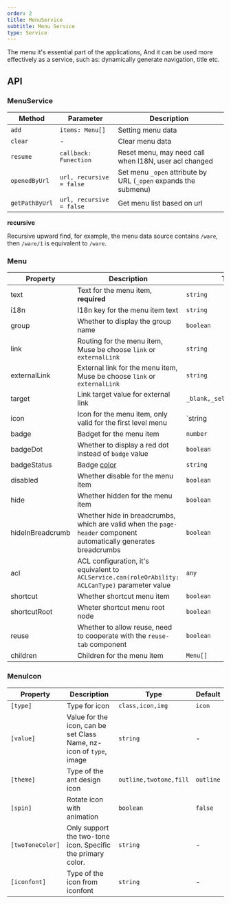 ```yaml
---
order: 2
title: MenuService
subtitle: Menu Service
type: Service
---
```


The menu it's essential part of the applications, And it can be used more effectively as a service, such as: dynamically generate navigation, title etc.

## API

### MenuService

| Method | Parameter | Description |
| ----- | --- | ---- |
| `add` | `items: Menu[]` | Setting menu data |
| `clear` | - | Clear menu data |
| `resume` | `callback: Funection` | Reset menu, may need call when I18N, user acl changed |
| `openedByUrl` | `url, recursive = false` | Set menu `_open` attribute by URL (`_open` expands the submenu) |
| `getPathByUrl` | `url, recursive = false` | Get menu list based on url |

**recursive**

Recursive upward find, for example, the menu data source contains `/ware`, then `/ware/1` is equivalent to `/ware`.

### Menu

Property | Description  | Type  | Default
----|------|-----|------
text | Text for the menu item, **required** | `string` | -
i18n | I18n key for the menu item text | `string` | -
group | Whether to display the group name | `boolean` | `true`
link | Routing for the menu item, Muse be choose `link` or `externalLink` | `string` | -
externalLink | External link for the menu item, Muse be choose `link` or `externalLink` | `string` | -
target | Link target value for external link | `_blank,_self,_parent,_top` | -
icon | Icon for the menu item, only valid for the first level menu | `string | MenuIcon` | -
badge | Badget for the menu item | `number` | -
badgeDot | Whether to display a red dot instead of `badge` value | `boolean` | -
badgeStatus | Badge [color](https://ng.ant.design/components/badge/en#nz-badge) | `string` | -
disabled | Whether disable for the menu item | `boolean` | `false`
hide | Whether hidden for the menu item | `boolean` | `false`
hideInBreadcrumb | Whether hide in breadcrumbs, which are valid when the `page-header` component automatically generates breadcrumbs | `boolean` | -
acl | ACL configuration, it's equivalent to `ACLService.can(roleOrAbility: ACLCanType)` parameter value | `any` | -
shortcut | Whether shortcut menu item | `boolean` | -
shortcutRoot | Wheter shortcut menu root node | `boolean` | -
reuse | Whether to allow reuse, need to cooperate with the `reuse-tab` component | `boolean` | -
children | Children for the menu item | `Menu[]` | -

### MenuIcon

Property | Description  | Type  | Default
----|------|-----|------
`[type]` | Type for icon | `class,icon,img` | `icon`
`[value]` | Value for the icon, can be set Class Name, nz-icon of `type`, image | `string` | -
`[theme]` | Type of the ant design icon | `outline,twotone,fill` | `outline`
`[spin]` | Rotate icon with animation | `boolean` | `false`
`[twoToneColor]` | Only support the two-tone icon. Specific the primary color. | `string` | -
`[iconfont]` | Type of the icon from iconfont | `string` | -
